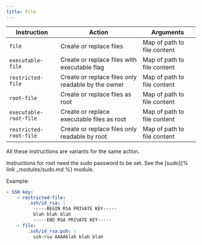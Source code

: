 ```yaml
---
title: File
---
```


| Instruction            | Action                                             | Arguments                   |
| ---------------------- | -------------------------------------------------- | --------------------------- |
| `file`                 | Create or replace files                            | Map of path to file content |
| `executable-file`      | Create or replace files with executable flag       | Map of path to file content |
| `restricted-file`      | Create or replace files only readable by the owner | Map of path to file content |
| `root-file`            | Create or replace files as root                    | Map of path to file content |
| `executable-root-file` | Create or replace executable files as root         | Map of path to file content |
| `restricted-root-file` | Create or replace files only readable by root      | Map of path to file content |

All these instructions are variants for the same action.

Instructions for root need the sudo password to be set. See the [sudo]{% link _modules/sudo.md %} module.

Example:

```yaml
- SSH key:
    - restricted-file:
        .ssh/id_rsa: |
          -----BEGIN RSA PRIVATE KEY-----
          blah blah blah
          -----END RSA PRIVATE KEY-----
    - file:
        .ssh/id_rsa.pub: |
          ssh-rsa AAAAblah blah blah
```
